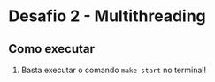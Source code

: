 # Desafio 2 - Multithreading

## Como executar

1. Basta executar o comando `make start` no terminal!
